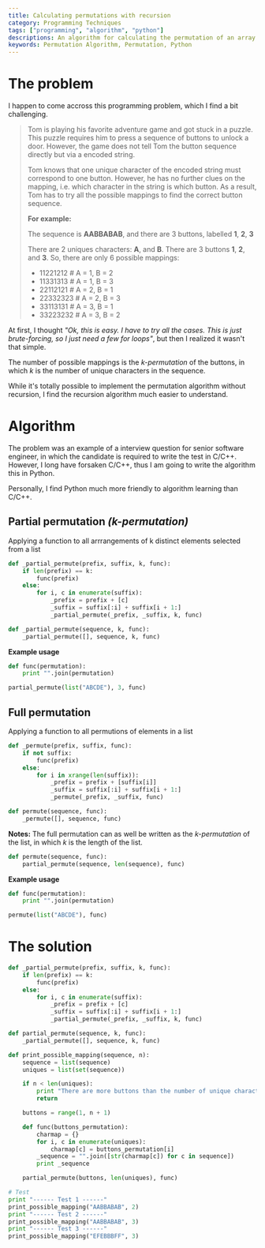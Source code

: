 ```yaml
---
title: Calculating permutations with recursion
category: Programming Techniques
tags: ["programming", "algorithm", "python"]
descriptions: An algorithm for calculating the permutation of an array
keywords: Permutation Algorithm, Permutation, Python
---
```


# The problem

I happen to come accross this programming problem, which I find a bit challenging.

>Tom is playing his favorite adventure game and got stuck in a puzzle. This puzzle requires him
>to press a​ sequence of buttons to unlock a door. However, the game does not tell Tom the
>button sequence directly but via a encoded string.
>
>Tom knows that one unique character​ of the encoded string must correspond to ​one button​.
>However, he has no further clues on the mapping, i.e. which character in the string is which
>button. As a result, Tom has to try all the possible mappings to find the correct button sequence.
>
> **For example:**
>
> The sequence is **AABBABAB**, and there are 3 buttons, labelled **1**, **2**, **3**
>
> There are 2 uniques characters: **A**, and **B**. There are 3 buttons **1**, **2**, and **3**. So, there are only 6 possible mappings:
>
> * 11221212 # A = 1, B = 2
> * 11331313 # A = 1, B = 3
> * 22112121 # A = 2, B = 1
> * 22332323 # A = 2, B = 3
> * 33113131 # A = 3, B = 1
> * 33223232 # A = 3, B = 2

At first, I thought _"Ok, this is easy. I have to try all the cases. This is just brute-forcing, so I just need a few for loops"_, but then I realized it wasn't that simple.

The number of possible mappings is the _k-permutation_ of the buttons, in which _k_ is the number of unique characters in the sequence.

While it's totally possible to implement the permutation algorithm without recursion, I find the recursion algorithm much easier to understand.

# Algorithm

The problem was an example of a interview question for senior software engineer, in which the candidate is required to write the test in C/C++. However, I long have forsaken C/C++, thus I am going to write the algorithm this in Python.

Personally, I find Python much more friendly to algorithm learning than C/C++.

## Partial permutation _(k-permutation)_

Applying a function to all arrrangements of k distinct elements selected from a list

``` python
def _partial_permute(prefix, suffix, k, func):
    if len(prefix) == k:
        func(prefix)
    else:
        for i, c in enumerate(suffix):
            _prefix = prefix + [c]
            _suffix = suffix[:i] + suffix[i + 1:]
            _partial_permute(_prefix, _suffix, k, func)

def _partial_permute(sequence, k, func):
    _partial_permute([], sequence, k, func)
```

**Example usage**

``` python
def func(permutation):
    print "".join(permutation)

partial_permute(list("ABCDE"), 3, func)
```

## Full permutation

Applying a function to all permutions of elements in a list

``` python
def _permute(prefix, suffix, func):
    if not suffix:
        func(prefix)
    else:
        for i in xrange(len(suffix)):
            _prefix = prefix + [suffix[i]]
            _suffix = suffix[:i] + suffix[i + 1:]
            _permute(_prefix, _suffix, func)

def permute(sequence, func):
    _permute([], sequence, func)
```

**Notes:** The full permutation can as well be written as the _k-permutation_ of the list, in which _k_ is the length of the list.

``` python
def permute(sequence, func):
    partial_permute(sequence, len(sequence), func)
```

**Example usage**

``` python
def func(permutation):
    print "".join(permutation)

permute(list("ABCDE"), func)
```

# The solution

``` python
def _partial_permute(prefix, suffix, k, func):
    if len(prefix) == k:
        func(prefix)
    else:
        for i, c in enumerate(suffix):
            _prefix = prefix + [c]
            _suffix = suffix[:i] + suffix[i + 1:]
            _partial_permute(_prefix, _suffix, k, func)

def partial_permute(sequence, k, func):
    _partial_permute([], sequence, k, func)

def print_possible_mapping(sequence, n):
    sequence = list(sequence)
    uniques = list(set(sequence))

    if n < len(uniques):
        print "There are more buttons than the number of unique characters in the sequence"
        return

    buttons = range(1, n + 1)

    def func(buttons_permutation):
        charmap = {}
        for i, c in enumerate(uniques):
            charmap[c] = buttons_permutation[i]
        _sequence = "".join([str(charmap[c]) for c in sequence])
        print _sequence

    partial_permute(buttons, len(uniques), func)

# Test
print "------ Test 1 ------"
print_possible_mapping("AABBABAB", 2)
print "------ Test 2 ------"
print_possible_mapping("AABBABAB", 3)
print "------ Test 3 ------"
print_possible_mapping("EFEBBBFF", 3)
```
